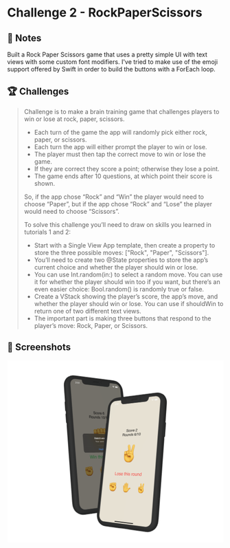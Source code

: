 # Challenge 2 - RockPaperScissors

## 📝 Notes

Built a Rock Paper Scissors game that uses a pretty simple UI with text views with some custom font modifiers. I've tried to make use of the emoji support offered by Swift in order to build the buttons with a ForEach loop.

## 🏆 Challenges

> Challenge is to make a brain training game that challenges players to win or lose at rock, paper, scissors.
>
> * Each turn of the game the app will randomly pick either rock, paper, or scissors.
> * Each turn the app will either prompt the player to win or lose.
> * The player must then tap the correct move to win or lose the game.
> * If they are correct they score a point; otherwise they lose a point.
> * The game ends after 10 questions, at which point their score is shown.
>
> So, if the app chose “Rock” and “Win” the player would need to choose “Paper”, but if the app chose “Rock” and “Lose” the player would need to choose “Scissors”.
>
> To solve this challenge you’ll need to draw on skills you learned in tutorials 1 and 2:
>
> * Start with a Single View App template, then create a property to store the three possible moves: ["Rock", "Paper", "Scissors"].
> * You’ll need to create two @State properties to store the app’s current choice and whether the player should win or lose.
> * You can use Int.random(in:) to select a random move. You can use it for whether the player should win too if you want, but there’s an even easier choice: Bool.random() is randomly true or false.
> * Create a VStack showing the player’s score, the app’s move, and whether the player should win or lose. You can use if shouldWin to return one of two different text views.
> * The important part is making three buttons that respond to the player’s move: Rock, Paper, or Scissors.

## 📸 Screenshots
<div align ="center">
<img src="/Assets/Mockup_RockPaperScissors.png" width=800>
</div>